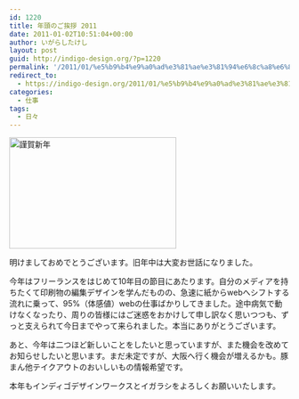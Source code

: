 ```yaml
---
id: 1220
title: 年頭のご挨拶 2011
date: 2011-01-02T10:51:04+00:00
author: いがらしたけし
layout: post
guid: http://indigo-design.org/?p=1220
permalink: '/2011/01/%e5%b9%b4%e9%a0%ad%e3%81%ae%e3%81%94%e6%8c%a8%e6%8b%b6-2011/'
redirect_to:
  - https://indigo-design.org/2011/01/%e5%b9%b4%e9%a0%ad%e3%81%ae%e3%81%94%e6%8c%a8%e6%8b%b6-2011/
categories:
  - 仕事
tags:
  - 日々
---
```

<a href="https://indigo-design.org/2011/01/%e5%b9%b4%e9%a0%ad%e3%81%ae%e3%81%94%e6%8c%a8%e6%8b%b6-2011/olympus-digital-camera/" rel="attachment wp-att-1221"><img src="https://indigo-design.org/wp-content/uploads/2011/01/110101_newyear-300x200.jpg" alt="謹賀新年" title="謹賀新年" width="300" height="200" class="alignnone size-medium wp-image-1221" /></a>

明けましておめでとうございます。旧年中は大変お世話になりました。 

今年はフリーランスをはじめて10年目の節目にあたります。自分のメディアを持ちたくて印刷物の編集デザインを学んだものの、急速に紙からwebへシフトする流れに乗って、95%（体感値）webの仕事ばかりしてきました。途中病気で動けなくなったり、周りの皆様にはご迷惑をおかけして申し訳なく思いつつも、ずっと支えられて今日までやって来られました。本当にありがとうございます。 

あと、今年は二つほど新しいことをしたいと思っていますが、また機会を改めてお知らせしたいと思います。まだ未定ですが、大阪へ行く機会が増えるかも。豚まん他テイクアウトのおいしいもの情報希望です。 

本年もインディゴデザインワークスとイガラシをよろしくお願いいたします。